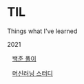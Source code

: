 # TIL
  Things what I've learned

2021  

&nbsp;&nbsp; [백준 풀이](./baekjoon_algorithm)


&nbsp;&nbsp; [머신러닝 스터디](./ML_study_python)


